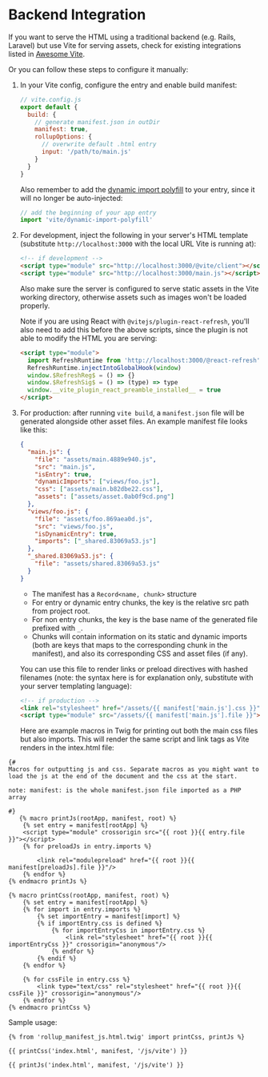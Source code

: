 # Backend Integration

If you want to serve the HTML using a traditional backend (e.g. Rails, Laravel) but use Vite for serving assets, check for existing integrations listed in [Awesome Vite](https://github.com/vitejs/awesome-vite#integrations-with-backends).

Or you can follow these steps to configure it manually:

1. In your Vite config, configure the entry and enable build manifest:

   ```js
   // vite.config.js
   export default {
     build: {
       // generate manifest.json in outDir
       manifest: true,
       rollupOptions: {
         // overwrite default .html entry
         input: '/path/to/main.js'
       }
     }
   }
   ```

   Also remember to add the [dynamic import polyfill](/config/#build-polyfilldynamicimport) to your entry, since it will no longer be auto-injected:

   ```js
   // add the beginning of your app entry
   import 'vite/dynamic-import-polyfill'
   ```

2. For development, inject the following in your server's HTML template (substitute `http://localhost:3000` with the local URL Vite is running at):

   ```html
   <!-- if development -->
   <script type="module" src="http://localhost:3000/@vite/client"></script>
   <script type="module" src="http://localhost:3000/main.js"></script>
   ```

   Also make sure the server is configured to serve static assets in the Vite working directory, otherwise assets such as images won't be loaded properly.

   Note if you are using React with `@vitejs/plugin-react-refresh`, you'll also need to add this before the above scripts, since the plugin is not able to modify the HTML you are serving:

   ```html
   <script type="module">
     import RefreshRuntime from 'http://localhost:3000/@react-refresh'
     RefreshRuntime.injectIntoGlobalHook(window)
     window.$RefreshReg$ = () => {}
     window.$RefreshSig$ = () => (type) => type
     window.__vite_plugin_react_preamble_installed__ = true
   </script>
   ```

3. For production: after running `vite build`, a `manifest.json` file will be generated alongside other asset files. An example manifest file looks like this:

   ```json
   {
     "main.js": {
       "file": "assets/main.4889e940.js",
       "src": "main.js",
       "isEntry": true,
       "dynamicImports": ["views/foo.js"],
       "css": ["assets/main.b82dbe22.css"],
       "assets": ["assets/asset.0ab0f9cd.png"]
     },
     "views/foo.js": {
       "file": "assets/foo.869aea0d.js",
       "src": "views/foo.js",
       "isDynamicEntry": true,
       "imports": ["_shared.83069a53.js"]
     },
     "_shared.83069a53.js": {
       "file": "assets/shared.83069a53.js"
     }
   }
   ```

   - The manifest has a `Record<name, chunk>` structure
   - For entry or dynamic entry chunks, the key is the relative src path from project root.
   - For non entry chunks, the key is the base name of the generated file prefixed with `_`.
   - Chunks will contain information on its static and dynamic imports (both are keys that maps to the corresponding chunk in the manifest), and also its corresponding CSS and asset files (if any).

   You can use this file to render links or preload directives with hashed filenames (note: the syntax here is for explanation only, substitute with your server templating language):

   ```html
   <!-- if production -->
   <link rel="stylesheet" href="/assets/{{ manifest['main.js'].css }}" />
   <script type="module" src="/assets/{{ manifest['main.js'].file }}"></script>
   ```
   
   Here are example macros in Twig for printing out both the main css files but also imports. This will render the same script and link tags as Vite renders in the intex.html file:
   
```twig rollup_manifest_js.html.twig
{#
Macros for outputting js and css. Separate macros as you might want to load the js at the end of the document and the css at the start.

note: manifest: is the whole manifest.json file imported as a PHP array

#}   
   {% macro printJs(rootApp, manifest, root) %}
    {% set entry = manifest[rootApp] %}
    <script type="module" crossorigin src="{{ root }}{{ entry.file }}"></script>
    {% for preloadJs in entry.imports %}

        <link rel="modulepreload" href="{{ root }}{{ manifest[preloadJs].file }}"/>
    {% endfor %}
{% endmacro printJs %}

{% macro printCss(rootApp, manifest, root) %}
    {% set entry = manifest[rootApp] %}
    {% for import in entry.imports %}
        {% set importEntry = manifest[import] %}
        {% if importEntry.css is defined %}
            {% for importEntryCss in importEntry.css %}
                <link rel="stylesheet" href="{{ root }}{{ importEntryCss }}" crossorigin="anonymous"/>
            {% endfor %}
        {% endif %}
    {% endfor %}

    {% for cssFile in entry.css %}
        <link type="text/css" rel="stylesheet" href="{{ root }}{{ cssFile }}" crossorigin="anonymous"/>
    {% endfor %}
{% endmacro printCss %}

```

Sample usage:
```
{% from 'rollup_manifest_js.html.twig' import printCss, printJs %}

{{ printCss('index.html', manifest, '/js/vite') }}

{{ printJs('index.html', manifest, '/js/vite') }}
```



